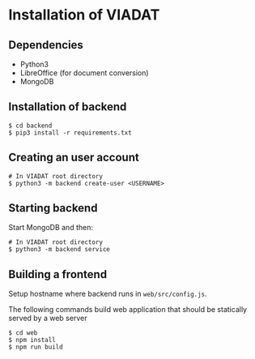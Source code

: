 # Installation of VIADAT

## Dependencies

- Python3
- LibreOffice (for document conversion)
- MongoDB


## Installation of backend

```
$ cd backend
$ pip3 install -r requirements.txt
```

## Creating an user account

```
# In VIADAT root directory
$ python3 -m backend create-user <USERNAME>
```


## Starting backend

Start MongoDB and then:

```
# In VIADAT root directory
$ python3 -m backend service
```

## Building a frontend

Setup hostname where backend runs in `web/src/config.js`.

The following commands build web application that should be statically served by a web server

```
$ cd web
$ npm install
$ npm run build
```

